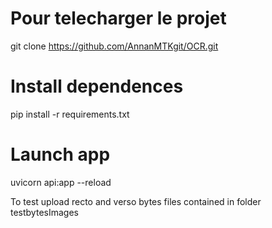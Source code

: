 # Pour telecharger le projet 
git clone https://github.com/AnnanMTKgit/OCR.git

# Install dependences 
pip install -r requirements.txt

# Launch app 
uvicorn api:app --reload

To test upload recto and verso bytes files contained in folder testbytesImages
